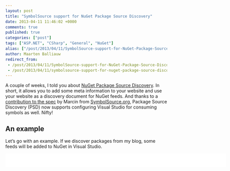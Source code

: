 ```yaml
---
layout: post
title: "SymbolSource support for NuGet Package Source Discovery"
date: 2013-04-11 11:46:02 +0000
comments: true
published: true
categories: ["post"]
tags: ["ASP.NET", "CSharp", "General", "NuGet"]
alias: ["/post/2013/04/11/SymbolSource-support-for-NuGet-Package-Source-Discovery.aspx", "/post/2013/04/11/symbolsource-support-for-nuget-package-source-discovery.aspx"]
author: Maarten Balliauw
redirect_from:
 - /post/2013/04/11/SymbolSource-support-for-NuGet-Package-Source-Discovery.aspx
 - /post/2013/04/11/symbolsource-support-for-nuget-package-source-discovery.aspx
---
```

<p>A couple of weeks, I told you about <a href="/post/2013/03/18/NuGet-Package-Source-Discovery.aspx">NuGet Package Source Discovery</a>. In short, it allows you to add some meta information to your website and use your website as a discovery document for NuGet feeds. And thanks to a <a href="https://github.com/myget/PackageSourceDiscovery">contribution to the spec</a> by Marcin from <a href="http://www.SymbolSource.org">SymbolSource.org</a>, Package Source Discovery (PSD) now supports configuring Visual Studio for consuming symbols as well. Nifty!</p>  <h2>An example</h2>  <p>Let’s go with an example. If we discover packages from my blog, some feeds will be added to NuGet in Visual Studio.</p>  <div id="scid:9D7513F9-C04C-4721-824A-2B34F0212519:e2cc493b-41b5-48ff-b07f-47eb7e68b5c4" class="wlWriterEditableSmartContent" style="float: none; padding-bottom: 0px; padding-top: 0px; padding-left: 0px; margin: 0px; display: inline; padding-right: 0px"><pre style=" width: 687px; height: 42px;background-color:White;overflow: auto;"><div><!--

Code highlighting produced by Actipro CodeHighlighter (freeware)
http://www.CodeHighlighter.com/

--><span style="color: #008080;">1</span> <span style="color: #000000;">Install</span><span style="color: #000000;">-</span><span style="color: #000000;">Package DiscoverPackageSources
</span><span style="color: #008080;">2</span> <span style="color: #000000;">Discover</span><span style="color: #000000;">-</span><span style="color: #000000;">PackageSources </span><span style="color: #000000;">-</span><span style="color: #000000;">Url </span><span style="color: #800000;">&quot;</span><span style="color: #800000;"></span><span style="color: #800000;">&quot;</span></div></pre><!-- Code inserted with Steve Dunn's Windows Live Writer Code Formatter Plugin.  http://dunnhq.com --></div>

<p>Because my blog links to my feeds on <a href="http://www.myget.org">MyGet</a>, I can provide my MyGet credentials with it:</p>

<div id="scid:9D7513F9-C04C-4721-824A-2B34F0212519:f24098de-a4ec-47c2-982f-f65491a04905" class="wlWriterEditableSmartContent" style="float: none; padding-bottom: 0px; padding-top: 0px; padding-left: 0px; margin: 0px; display: inline; padding-right: 0px"><pre style=" width: 687px; height: 43px;background-color:White;overflow: auto;"><div><!--

Code highlighting produced by Actipro CodeHighlighter (freeware)
http://www.CodeHighlighter.com/

--><span style="color: #008080;">1</span> <span style="color: #000000;">Install</span><span style="color: #000000;">-</span><span style="color: #000000;">Package DiscoverPackageSources
</span><span style="color: #008080;">2</span> <span style="color: #000000;">Discover</span><span style="color: #000000;">-</span><span style="color: #000000;">PackageSources </span><span style="color: #000000;">-</span><span style="color: #000000;">Url </span><span style="color: #800000;">&quot;</span><span style="color: #800000;"></span><span style="color: #800000;">&quot;</span><span style="color: #000000;"> </span><span style="color: #000000;">-</span><span style="color: #000000;">Username maarten </span><span style="color: #000000;">-</span><span style="color: #000000;">Password s3cr3t</span></div></pre><!-- Code inserted with Steve Dunn's Windows Live Writer Code Formatter Plugin.  http://dunnhq.com --></div>

<p>Note I’ve stripped out some of the secrets in the examples but I’m sure you get the idea.</p>

<p>What’s interesting is that because I provided credentials, MyGet also returned the SymbolSource URL for my feeds and it registered them automatically in Visual Studio.</p>

<p><a href="/images/image_278.png"><img title="Symbol server" style="border-top: 0px; border-right: 0px; background-image: none; border-bottom: 0px; float: none; padding-top: 0px; padding-left: 0px; margin-left: auto; border-left: 0px; display: block; padding-right: 0px; margin-right: auto" border="0" alt="Symbol server" src="/images/image_thumb_239.png" width="484" height="284" /></a></p>

<p>Now that’s what I call being lazy in a professional manner!</p>

<h2>On a side note… NuGet Feed Discovery</h2>

<p>While not completely related to SymbolSource support, it’s worth mentioning that Package Source Discovery also got support for that other NuGet discovery protocol by the guys at <a href="http://www.inedo.com">Inedo</a>, <a href="http://nugetext.org/nuget-feed-discovery">NuGet Feed Discovery (NFD)</a>. NFD differs from PSD in that both specs have a different intent.</p>

<ul>
  <li>NFD is a convention-based API endpoint for listing feeds on a server </li>

  <li>PSD is a means of discovering feeds from any URL given</li>
</ul>

<p>The fun thing is: if you add an NFD url to your web site’s metadata, it will also be added into Visual Studio by using NuGet Package Source Discovery. For reference, here’s an example where I add my local NuGet feeds to my blog for discovery:</p>

<div id="scid:9D7513F9-C04C-4721-824A-2B34F0212519:36d4df11-776d-4710-b9b9-809b271fde1b" class="wlWriterEditableSmartContent" style="float: none; padding-bottom: 0px; padding-top: 0px; padding-left: 0px; margin: 0px; display: inline; padding-right: 0px"><pre style=" width: 687px; height: 61px;background-color:White;overflow: auto;"><div><!--

Code highlighting produced by Actipro CodeHighlighter (freeware)
http://www.CodeHighlighter.com/

--><span style="color: #008080;">1</span> <span style="color: #0000FF;">&lt;</span><span style="color: #800000;">link </span><span style="color: #FF0000;">rel</span><span style="color: #0000FF;">=&quot;nuget&quot;</span><span style="color: #FF0000;"> 
</span><span style="color: #008080;">2</span> <span style="color: #FF0000;">      type</span><span style="color: #0000FF;">=&quot;application/atom+xml&quot;</span><span style="color: #FF0000;"> 
</span><span style="color: #008080;">3</span> <span style="color: #FF0000;">      title</span><span style="color: #0000FF;">=&quot;Local feeds&quot;</span><span style="color: #FF0000;"> 
</span><span style="color: #008080;">4</span> <span style="color: #FF0000;">      href</span><span style="color: #0000FF;">=&quot;http://localhost:8888/nugetext/discover-feeds&quot;</span><span style="color: #FF0000;"> </span><span style="color: #0000FF;">/&gt;</span></div></pre><!-- Code inserted with Steve Dunn's Windows Live Writer Code Formatter Plugin.  http://dunnhq.com --></div>

<p>Enjoy!</p>

{% include imported_disclaimer.html %}

